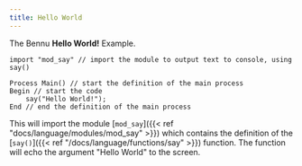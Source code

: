 ```yaml
---
title: Hello World
---
```


The Bennu **Hello World!** Example.

```
import "mod_say" // import the module to output text to console, using say()

Process Main() // start the definition of the main process
Begin // start the code
    say("Hello World!");
End // end the definition of the main process
```

This will import the module [`mod_say`]({{< ref "docs/language/modules/mod_say" >}}) which contains the definition of the [`say()`]({{< ref "/docs/language/functions/say" >}}) function. The function will echo the argument "Hello World" to the screen.
